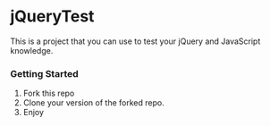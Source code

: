 # jQueryTest
This is a project that you can use to test your jQuery and JavaScript knowledge.

### Getting Started
1. Fork this repo
2. Clone your version of the forked repo.
3. Enjoy


